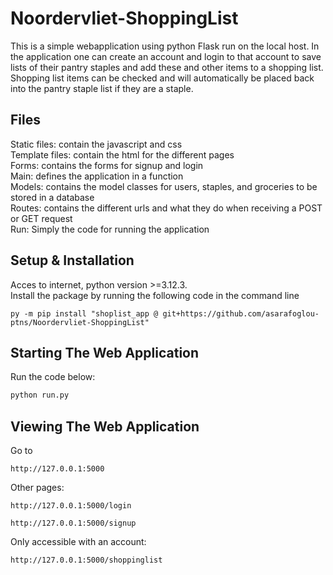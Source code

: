 # Noordervliet-ShoppingList

This is a simple webapplication using python Flask run on the local host. In the application one can create an account and login to that account to save lists of their pantry staples and add these and other items to a shopping list. Shopping list items can be checked and will automatically be placed back into the pantry staple list if they are a staple.  

## Files 
Static files: contain the javascript and css</br>
Template files: contain the html for the different pages</br>
Forms: contains the forms for signup and login</br>
Main: defines the application in a function</br>
Models: contains the model classes for users, staples, and groceries to be stored in a database</br>
Routes: contains the different urls and what they do when receiving a POST or GET request</br>
Run: Simply the code for running the application

## Setup & Installation

Acces to internet, python version >=3.12.3.</br>
Install the package by running the following code in the command line
```
py -m pip install "shoplist_app @ git+https://github.com/asarafoglou-ptns/Noordervliet-ShoppingList"
```


## Starting The Web Application

Run the code below:
```bash
python run.py
```

## Viewing The Web Application

Go to 
```
http://127.0.0.1:5000
```
Other pages: 
```
http://127.0.0.1:5000/login
```
```
http://127.0.0.1:5000/signup
```
Only accessible with an account:
```
http://127.0.0.1:5000/shoppinglist
```
